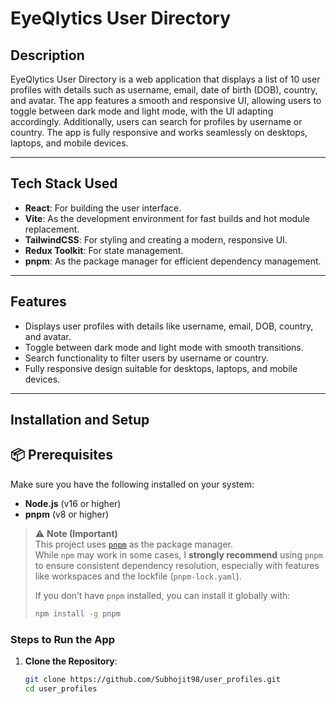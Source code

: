 # EyeQlytics User Directory

## Description

EyeQlytics User Directory is a web application that displays a list of 10 user profiles with details such as username, email, date of birth (DOB), country, and avatar. The app features a smooth and responsive UI, allowing users to toggle between dark mode and light mode, with the UI adapting accordingly. Additionally, users can search for profiles by username or country. The app is fully responsive and works seamlessly on desktops, laptops, and mobile devices.

---

## Tech Stack Used

- **React**: For building the user interface.
- **Vite**: As the development environment for fast builds and hot module replacement.
- **TailwindCSS**: For styling and creating a modern, responsive UI.
- **Redux Toolkit**: For state management.
- **pnpm**: As the package manager for efficient dependency management.

---

## Features

- Displays user profiles with details like username, email, DOB, country, and avatar.
- Toggle between dark mode and light mode with smooth transitions.
- Search functionality to filter users by username or country.
- Fully responsive design suitable for desktops, laptops, and mobile devices.

---

## Installation and Setup

## 📦 Prerequisites

Make sure you have the following installed on your system:

- **Node.js** (v16 or higher)
- **pnpm** (v8 or higher)

> ⚠️ **Note (Important)**  
> This project uses [`pnpm`](https://pnpm.io/) as the package manager.  
> While `npm` may work in some cases, I **strongly recommend** using `pnpm` to ensure consistent dependency resolution, especially with features like workspaces and the lockfile (`pnpm-lock.yaml`).
>
> If you don’t have `pnpm` installed, you can install it globally with:
>
> ```bash
> npm install -g pnpm
> ```

### Steps to Run the App

1. **Clone the Repository**:
    ```bash
    git clone https://github.com/Subhojit98/user_profiles.git
    cd user_profiles
    ```
